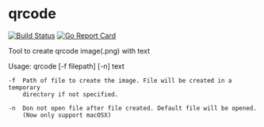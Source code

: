 # qrcode

[![Build Status](https://www.travis-ci.org/alfred-zhong/qrcode.svg?branch=master)](https://www.travis-ci.org/alfred-zhong/qrcode) [![Go Report Card](https://goreportcard.com/badge/github.com/alfred-zhong/qrcode)](https://goreportcard.com/report/github.com/alfred-zhong/qrcode)

Tool to create qrcode image(.png) with text

Usage: qrcode [-f filepath] [-n] text

    -f  Path of file to create the image. File will be created in a temporary
        directory if not specified.
    
    -n  Don not open file after file created. Default file will be opened. 
        (Now only support macOSX)
